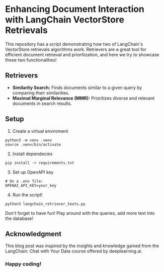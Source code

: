 # Enhancing Document Interaction with LangChain VectorStore Retrievals
This repository has a script demonstrating how two of LangChain's VectorStore retrievals algorithms work. Retrievers are a great tool for efficient document retrieval and prioritization, and here we try to showcase these two functionalities!

## Retrievers
- **Similarity Search:** Finds documents similar to a given query by comparing their similarities.
- **Maximal Marginal Relevance (MMR):** Prioritizes diverse and relevant documents in search results.

## Setup
1. Create a virtual enviroment
```
python3 -m venv .venv   
source .venv/bin/activate
```
2. Install dependecies
```
pip install -r requirements.txt
```
3. Set up OpenAPI key
```
# On a .env file:
OPENAI_API_KEY=your_key
```
4. Run the script!
```
python3 langchain_retriever_texts.py
```
Don't forget to have fun! Play around with the queries, add more text into the database!

## Acknowledgment
This blog post was inspired by the insights and knowledge gained from the LangChain: Chat with Your Data course offered by deeplearning.ai.

### Happy coding!
